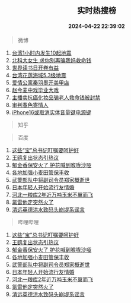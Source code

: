 <div align="center"><h2>实时热搜榜</h2><h4>2024-04-22 22:39:02</h4></div>

> 微博  

1. [台湾1小时内发生10起地震](https://s.weibo.com/weibo?q=%23%E5%8F%B0%E6%B9%BE1%E5%B0%8F%E6%97%B6%E5%86%85%E5%8F%91%E7%94%9F10%E8%B5%B7%E5%9C%B0%E9%9C%87%23&t=31&band_rank=1&Refer=top)<br />
2. [北科大女生 求你别再骗我妈救命钱](https://s.weibo.com/weibo?q=%E5%8C%97%E7%A7%91%E5%A4%A7%E5%A5%B3%E7%94%9F%20%E6%B1%82%E4%BD%A0%E5%88%AB%E5%86%8D%E9%AA%97%E6%88%91%E5%A6%88%E6%95%91%E5%91%BD%E9%92%B1&t=31&band_rank=2&Refer=top)<br />
3. [世界读书日开卷有益](https://s.weibo.com/weibo?q=%23%E4%B8%96%E7%95%8C%E8%AF%BB%E4%B9%A6%E6%97%A5%E5%BC%80%E5%8D%B7%E6%9C%89%E7%9B%8A%23&t=31&band_rank=3&Refer=top)<br />
4. [台湾花莲海域5.3级地震](https://s.weibo.com/weibo?q=%23%E5%8F%B0%E6%B9%BE%E8%8A%B1%E8%8E%B2%E6%B5%B7%E5%9F%9F5.3%E7%BA%A7%E5%9C%B0%E9%9C%87%23&t=31&band_rank=4&Refer=top)<br />
5. [爱情公寓秦羽墨开美甲店](https://s.weibo.com/weibo?q=%23%E7%88%B1%E6%83%85%E5%85%AC%E5%AF%93%E7%A7%A6%E7%BE%BD%E5%A2%A8%E5%BC%80%E7%BE%8E%E7%94%B2%E5%BA%97%23&t=31&band_rank=5&Refer=top)<br />
6. [赵今麦中戏毕业大戏](https://s.weibo.com/weibo?q=%23%E8%B5%B5%E4%BB%8A%E9%BA%A6%E4%B8%AD%E6%88%8F%E6%AF%95%E4%B8%9A%E5%A4%A7%E6%88%8F%23&t=31&band_rank=6&Refer=top)<br />
7. [主播卖抗癌化妆品骗老人救命钱被封禁](https://s.weibo.com/weibo?q=%23%E4%B8%BB%E6%92%AD%E5%8D%96%E6%8A%97%E7%99%8C%E5%8C%96%E5%A6%86%E5%93%81%E9%AA%97%E8%80%81%E4%BA%BA%E6%95%91%E5%91%BD%E9%92%B1%E8%A2%AB%E5%B0%81%E7%A6%81%23&t=31&band_rank=7&Refer=top)<br />
8. [审判春色寄情人](https://s.weibo.com/weibo?q=%E5%AE%A1%E5%88%A4%E6%98%A5%E8%89%B2%E5%AF%84%E6%83%85%E4%BA%BA&t=31&band_rank=8&Refer=top)<br />
9. [iPhone16或取消实体音量键电源键](https://s.weibo.com/weibo?q=%23iPhone16%E6%88%96%E5%8F%96%E6%B6%88%E5%AE%9E%E4%BD%93%E9%9F%B3%E9%87%8F%E9%94%AE%E7%94%B5%E6%BA%90%E9%94%AE%23&t=31&band_rank=9&Refer=top)<br />

> 知乎  


> 百度  

1. [这些“宝”总书记叮嘱要呵护好](https://www.baidu.com/s?wd=%E8%BF%99%E4%BA%9B%E2%80%9C%E5%AE%9D%E2%80%9D%E6%80%BB%E4%B9%A6%E8%AE%B0%E5%8F%AE%E5%98%B1%E8%A6%81%E5%91%B5%E6%8A%A4%E5%A5%BD&sa=fyb_news&rsv_dl=fyb_news)<br />
2. [王鸥复出状态引热议](https://www.baidu.com/s?wd=%E7%8E%8B%E9%B8%A5%E5%A4%8D%E5%87%BA%E7%8A%B6%E6%80%81%E5%BC%95%E7%83%AD%E8%AE%AE&sa=fyb_news&rsv_dl=fyb_news)<br />
3. [郁金香保安火了 护花喊到喉咙沙哑](https://www.baidu.com/s?wd=%E9%83%81%E9%87%91%E9%A6%99%E4%BF%9D%E5%AE%89%E7%81%AB%E4%BA%86+%E6%8A%A4%E8%8A%B1%E5%96%8A%E5%88%B0%E5%96%89%E5%92%99%E6%B2%99%E5%93%91&sa=fyb_news&rsv_dl=fyb_news)<br />
4. [各地加强小麦田管保丰收](https://www.baidu.com/s?wd=%E5%90%84%E5%9C%B0%E5%8A%A0%E5%BC%BA%E5%B0%8F%E9%BA%A6%E7%94%B0%E7%AE%A1%E4%BF%9D%E4%B8%B0%E6%94%B6&sa=fyb_news&rsv_dl=fyb_news)<br />
5. [武警部队中将副司令员郑家概逝世](https://www.baidu.com/s?wd=%E6%AD%A6%E8%AD%A6%E9%83%A8%E9%98%9F%E4%B8%AD%E5%B0%86%E5%89%AF%E5%8F%B8%E4%BB%A4%E5%91%98%E9%83%91%E5%AE%B6%E6%A6%82%E9%80%9D%E4%B8%96&sa=fyb_news&rsv_dl=fyb_news)<br />
6. [日本年轻人开始流行友情婚](https://www.baidu.com/s?wd=%E6%97%A5%E6%9C%AC%E5%B9%B4%E8%BD%BB%E4%BA%BA%E5%BC%80%E5%A7%8B%E6%B5%81%E8%A1%8C%E5%8F%8B%E6%83%85%E5%A9%9A&sa=fyb_news&rsv_dl=fyb_news)<br />
7. [河北一粮库2年近万吨玉米不翼而飞](https://www.baidu.com/s?wd=%E6%B2%B3%E5%8C%97%E4%B8%80%E7%B2%AE%E5%BA%932%E5%B9%B4%E8%BF%91%E4%B8%87%E5%90%A8%E7%8E%89%E7%B1%B3%E4%B8%8D%E7%BF%BC%E8%80%8C%E9%A3%9E&sa=fyb_news&rsv_dl=fyb_news)<br />
8. [氯雷他定突然火了](https://www.baidu.com/s?wd=%E6%B0%AF%E9%9B%B7%E4%BB%96%E5%AE%9A%E7%AA%81%E7%84%B6%E7%81%AB%E4%BA%86&sa=fyb_news&rsv_dl=fyb_news)<br />
9. [清远英德洪水致码头崩堤系谣言](https://www.baidu.com/s?wd=%E6%B8%85%E8%BF%9C%E8%8B%B1%E5%BE%B7%E6%B4%AA%E6%B0%B4%E8%87%B4%E7%A0%81%E5%A4%B4%E5%B4%A9%E5%A0%A4%E7%B3%BB%E8%B0%A3%E8%A8%80&sa=fyb_news&rsv_dl=fyb_news)<br />

> 哔哩哔哩  

1. [这些“宝”总书记叮嘱要呵护好](https://www.baidu.com/s?wd=%E8%BF%99%E4%BA%9B%E2%80%9C%E5%AE%9D%E2%80%9D%E6%80%BB%E4%B9%A6%E8%AE%B0%E5%8F%AE%E5%98%B1%E8%A6%81%E5%91%B5%E6%8A%A4%E5%A5%BD&sa=fyb_news&rsv_dl=fyb_news)<br />
2. [王鸥复出状态引热议](https://www.baidu.com/s?wd=%E7%8E%8B%E9%B8%A5%E5%A4%8D%E5%87%BA%E7%8A%B6%E6%80%81%E5%BC%95%E7%83%AD%E8%AE%AE&sa=fyb_news&rsv_dl=fyb_news)<br />
3. [郁金香保安火了 护花喊到喉咙沙哑](https://www.baidu.com/s?wd=%E9%83%81%E9%87%91%E9%A6%99%E4%BF%9D%E5%AE%89%E7%81%AB%E4%BA%86+%E6%8A%A4%E8%8A%B1%E5%96%8A%E5%88%B0%E5%96%89%E5%92%99%E6%B2%99%E5%93%91&sa=fyb_news&rsv_dl=fyb_news)<br />
4. [各地加强小麦田管保丰收](https://www.baidu.com/s?wd=%E5%90%84%E5%9C%B0%E5%8A%A0%E5%BC%BA%E5%B0%8F%E9%BA%A6%E7%94%B0%E7%AE%A1%E4%BF%9D%E4%B8%B0%E6%94%B6&sa=fyb_news&rsv_dl=fyb_news)<br />
5. [武警部队中将副司令员郑家概逝世](https://www.baidu.com/s?wd=%E6%AD%A6%E8%AD%A6%E9%83%A8%E9%98%9F%E4%B8%AD%E5%B0%86%E5%89%AF%E5%8F%B8%E4%BB%A4%E5%91%98%E9%83%91%E5%AE%B6%E6%A6%82%E9%80%9D%E4%B8%96&sa=fyb_news&rsv_dl=fyb_news)<br />
6. [日本年轻人开始流行友情婚](https://www.baidu.com/s?wd=%E6%97%A5%E6%9C%AC%E5%B9%B4%E8%BD%BB%E4%BA%BA%E5%BC%80%E5%A7%8B%E6%B5%81%E8%A1%8C%E5%8F%8B%E6%83%85%E5%A9%9A&sa=fyb_news&rsv_dl=fyb_news)<br />
7. [河北一粮库2年近万吨玉米不翼而飞](https://www.baidu.com/s?wd=%E6%B2%B3%E5%8C%97%E4%B8%80%E7%B2%AE%E5%BA%932%E5%B9%B4%E8%BF%91%E4%B8%87%E5%90%A8%E7%8E%89%E7%B1%B3%E4%B8%8D%E7%BF%BC%E8%80%8C%E9%A3%9E&sa=fyb_news&rsv_dl=fyb_news)<br />
8. [氯雷他定突然火了](https://www.baidu.com/s?wd=%E6%B0%AF%E9%9B%B7%E4%BB%96%E5%AE%9A%E7%AA%81%E7%84%B6%E7%81%AB%E4%BA%86&sa=fyb_news&rsv_dl=fyb_news)<br />
9. [清远英德洪水致码头崩堤系谣言](https://www.baidu.com/s?wd=%E6%B8%85%E8%BF%9C%E8%8B%B1%E5%BE%B7%E6%B4%AA%E6%B0%B4%E8%87%B4%E7%A0%81%E5%A4%B4%E5%B4%A9%E5%A0%A4%E7%B3%BB%E8%B0%A3%E8%A8%80&sa=fyb_news&rsv_dl=fyb_news)<br />
